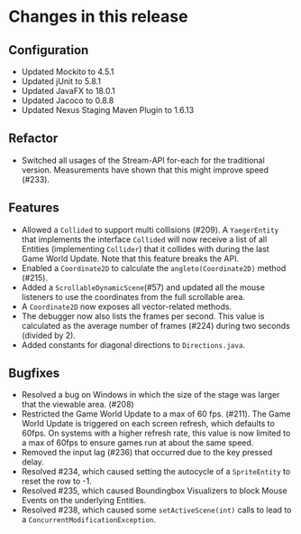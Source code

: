 # Changes in this release

## Configuration

* Updated Mockito to 4.5.1
* Updated jUnit to 5.8.1
* Updated JavaFX to 18.0.1
* Updated Jacoco to 0.8.8
* Updated Nexus Staging Maven Plugin to 1.6.13

## Refactor

* Switched all usages of the Stream-API for-each for the traditional version.
  Measurements have shown that this might improve speed (#233).

## Features

* Allowed a `Collided` to support multi collisions (#209). A `YaegerEntity`
  that implements the interface `Collided` will now receive a list of all
  Entities (implementing `Collider`) that it collides with during the last Game
  World Update. Note that this feature breaks the API.
* Enabled a  `Coordinate2D` to calculate the `angleto(Coordinate2D)` method
  (#215).
* Added a `ScrollableDynamicScene`(#57) and updated all the mouse listeners to
  use the coordinates from the full scrollable area.
* A `Coordinate2D` now exposes all vector-related methods.
* The debugger now also lists the frames per second. This value is
  calculated as the average number of frames (#224) during two seconds
  (divided by 2).
* Added constants for diagonal directions to `Directions.java`.

## Bugfixes

* Resolved a bug on Windows in which the size of the stage was larger that the
  viewable area. (#208)
* Restricted the Game World Update to a max of 60 fps. (#211). The Game
  World Update is triggered on each screen refresh, which defaults to 60fps.
  On systems with a higher refresh rate, this value is now limited to a max of
  60fps to ensure games run at about the same speed.
* Removed the input lag (#236) that occurred due to the key pressed delay.
* Resolved #234, which caused setting the autocycle of a `SpriteEntity` to
  reset the row to -1.
* Resolved #235, which caused Boundingbox Visualizers to block Mouse Events
  on the underlying Entities.
* Resolved #238, which caused some `setActiveScene(int)` calls to lead to a
  `ConcurrentModificationException`.
